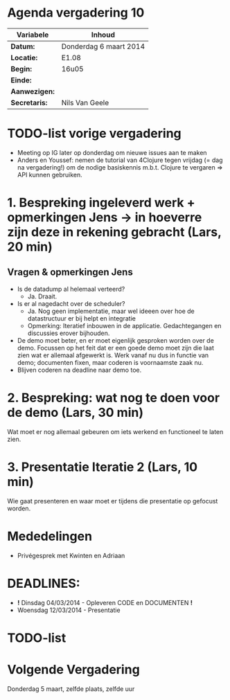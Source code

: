# Agenda vergadering 10

Variabele				  |Inhoud
---			    		  |---
**Datum:**        |Donderdag 6 maart 2014
**Locatie:**      |E1.08
**Begin:**        |16u05
**Einde:**        |
**Aanwezigen:**   |
**Secretaris:**   |Nils Van Geele


# TODO-list vorige vergadering
- Meeting op IG later op donderdag om nieuwe issues aan te maken
- Anders en Youssef: nemen de tutorial van 4Clojure tegen vrijdag (= dag na vergadering!) om de nodige basiskennis m.b.t. Clojure te vergaren => API kunnen gebruiken.


# 1. Bespreking ingeleverd werk + opmerkingen Jens -> in hoeverre zijn deze in rekening gebracht (Lars, 20 min)
## Vragen & opmerkingen Jens
* Is de datadump al helemaal verteerd?
  * Ja. Draait.
* Is er al nagedacht over de scheduler?
  * Ja. Nog geen implementatie, maar wel ideeen over hoe de datastructuur er bij helpt en integratie
  * Opmerking: Iteratief inbouwen in de applicatie. Gedachtegangen en discussies erover bijhouden.
* De demo moet beter, en er moet eigenlijk gesproken worden over de demo. Focussen op het feit dat er een goede demo moet zijn die laat zien wat er allemaal afgewerkt is. Werk vanaf nu dus in functie van demo; documenten fixen, maar coderen is voornaamste zaak nu.
* Blijven coderen na deadline naar demo toe.

# 2. Bespreking: wat nog te doen voor de demo (Lars, 30 min)
Wat moet er nog allemaal gebeuren om iets werkend en functioneel te laten zien.

# 3. Presentatie Iteratie 2 (Lars, 10 min)
Wie gaat presenteren en waar moet er tijdens die presentatie op gefocust worden.


# Mededelingen
* Privégesprek met Kwinten en Adriaan


# DEADLINES:
 * **!** Dinsdag 04/03/2014 - Opleveren CODE en DOCUMENTEN **!**
 * Woensdag 12/03/2014 - Presentatie

# TODO-list

# Volgende Vergadering
Donderdag 5 maart, zelfde plaats, zelfde uur
